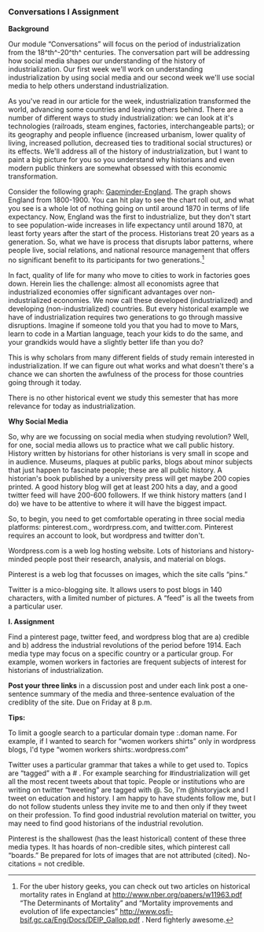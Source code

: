 ### Conversations I Assignment ###

**Background**

Our module “Conversations” will focus on the period of industrialization
from the 18^th^-20^th^ centuries. The conversation part will be
addressing how social media shapes our understanding of the history of
industrialization. Our first week we'll work on understanding
industrialization by using social media and our second week we'll use
social media to help others understand industrialization.

As you've read in our article for the week, industrialization
transformed the world, advancing some countries and leaving others
behind. There are a number of different ways to study industrialization:
we can look at it's technologies (railroads, steam engines, factories,
interchangeable parts); or its geography and people influence (increased
urbanism, lower quality of living, increased pollution, decreased ties
to traditional social structures) or its effects. We'll address all of
the history of industrialization, but I want to paint a big picture for
you so you understand why historians and even modern public thinkers are
somewhat obsessed with this economic transformation.

Consider the following graph:
[Gapminder-England](http://www.gapminder.org/tools/?embedded=true#_chart-type=bubbles&state_time_end=2015&playing:true;&entities_select@_geo=gbr&trailStartTime=1800;;&opacitySelectDim=0.00). The graph shows
England from 1800-1900. You can hit play to see the chart roll out, and
what you see is a whole lot of nothing going on until around 1870 in
terms of life expectancy. Now, England was the first to industrialize,
but they don't start to see population-wide increases in life expectancy
until around 1870, at least forty years after the start of the process.
Historians treat 20 years as a generation. So, what we have is process
that disrupts labor patterns, where people live, social relations, and
national resource management that offers no significant benefit to its
participants for two generations.[^1]

In fact, quality of life for many who move to cities to work in
factories goes down. Herein lies the challenge: almost all economists
agree that industrialized economies offer significant advantages over
non-industrialized economies. We now call these developed
(industrialized) and developing (non-industrialized) countries. But
every historical example we have of industrialization requires two
generations to go through massive disruptions. Imagine if someone told
you that you had to move to Mars, learn to code in a Martian language,
teach your kids to do the same, and your grandkids would have a slightly
better life than you do?

This is why scholars from many different fields of study remain
interested in industrialization. If we can figure out what works and
what doesn't there's a chance we can shorten the awfulness of the
process for those countries going through it today.

There is no other historical event we study this semester that has more
relevance for today as industrialization.

**Why Social Media** 

So, why are we focussing on social media when studying revolution? Well,
for one, social media allows us to practice what we call public history.
History written by historians for other historians is very small in
scope and in audience. Museums, plaques at public parks, blogs about
minor subjects that just happen to fascinate people; these are all
public history. A historian's book published by a university press will
get maybe 200 copies printed. A good history blog will get at least 200
hits a day, and a good twitter feed will have 200-600 followers. If we
think history matters (and I do) we have to be attentive to where it
will have the biggest impact.

So, to begin, you need to get comfortable operating in three social
media platforms: pinterest.com., wordrpress.com, and twitter.com.
Pinterest requires an account to look, but wordpress and twitter don't.

Wordpress.com is a web log hosting website. Lots of historians and
history-minded people post their research, analysis, and material on
blogs.

Pinterest is a web log that focusses on images, which the site calls
“pins.”

Twitter is a mico-blogging site. It allows users to post blogs in 140
characters, with a limited number of pictures. A “feed” is all the
tweets from a particular user.

**I. Assignment** 

Find a pinterest page, twitter feed, and wordpress blog that are a)
credible and b) address the industrial revolutions of the period before
1914. Each media type may focus on a specific country or a particular
group. For example, women workers in factories are frequent subjects of
interest for historians of industrialization.

**Post your three links** in a discussion post and under each link post a one-sentence summary of the media and three-sentence evaluation of the crediblity of the site. Due on Friday at 8 p.m.

**Tips:**

To limit a google search to a particular domain type :.doman name. For
example, if I wanted to search for “women workers shirts” only in
wordpress blogs, I'd type “women workers shirts:.wordpress.com”

Twitter uses a particular grammar that takes a while to get used to.
Topics are “tagged” with a \# . For example searching for
\#industrialization will get all the most recent tweets about that
topic. People or institutions who are writing on twitter “tweeting” are
tagged with @. So, I'm @historyjack and I tweet on education and history. I am happy to have students follow me, but I do not follow students unless they invite me to and then only if they tweet on their profession. To find good industrial revolution material on twitter, you may need to find good historians of the
industrial revolution.

Pinterest is the shallowest (has the least historical) content of these
three media types. It has hoards of non-credible sites, which pinterest
call “boards.” Be prepared for lots of images that are not attributed
(cited). No-citations = not credible.

[^1]: For the uber history geeks, you can check out two articles on
    historical mortality rates in England at
    <http://www.nber.org/papers/w11963.pdf> “The Determinants of
    Mortality” and “Mortality improvements and evolution of life
    expectancies” <http://www.osfi-bsif.gc.ca/Eng/Docs/DEIP_Gallop.pdf>
    . Nerd fighterly awesome.
